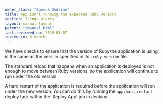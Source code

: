 ```yaml
---
owner_slack: "#govuk-2ndline"
title: App isn't running the expected Ruby version
section: Icinga alerts
layout: manual_layout
parent: "/manual.html"
last_reviewed_on: 2019-01-07
review_in: 6 months
---
```


We have checks to ensure that the version of Ruby the application is using is
the same as the version specified in its `.ruby-version` file.

The standard reload that happens when an application is deployed is not enough
to move between Ruby versions, so the application will continue to run under the
old version.

A hard restart of the application is required before the application will run
under the new version. You can do this by running the `app:hard_restart` deploy
task within the 'Deploy App' job in Jenkins.
